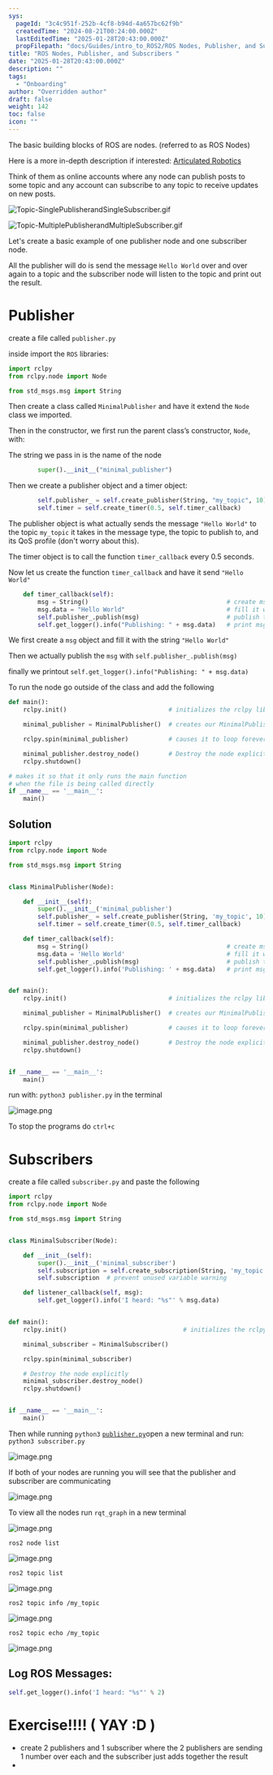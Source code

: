 ```yaml
---
sys:
  pageId: "3c4c951f-252b-4cf8-b94d-4a657bc62f9b"
  createdTime: "2024-08-21T00:24:00.000Z"
  lastEditedTime: "2025-01-28T20:43:00.000Z"
  propFilepath: "docs/Guides/intro_to_ROS2/ROS Nodes, Publisher, and Subscribers .md"
title: "ROS Nodes, Publisher, and Subscribers "
date: "2025-01-28T20:43:00.000Z"
description: ""
tags:
  - "Onboarding"
author: "Overridden author"
draft: false
weight: 142
toc: false
icon: ""
---
```


The basic building blocks of ROS are nodes. (referred to as ROS Nodes)

Here is a more in-depth description if interested: [Articulated Robotics](https://articulatedrobotics.xyz/tutorials/ready-for-ros/ros-overview#2-nodes)

Think of them as online accounts where any node can publish posts to some topic and any account can subscribe to any topic to receive updates on new posts.

![Topic-SinglePublisherandSingleSubscriber.gif](https://docs.ros.org/en/humble/_images/Topic-SinglePublisherandSingleSubscriber.gif)

![Topic-MultiplePublisherandMultipleSubscriber.gif](https://docs.ros.org/en/humble/_images/Topic-MultiplePublisherandMultipleSubscriber.gif)

Let's create a basic example of one publisher node and one subscriber node.

All the publisher will do is send the message `Hello World` over and over again to a topic and the subscriber node will listen to the topic and print out the result.

# Publisher

create a file called `publisher.py` 

inside import the `ROS` libraries:

```python
import rclpy
from rclpy.node import Node

from std_msgs.msg import String
```

Then create a class called `MinimalPublisher` and have it extend the `Node` class we imported.

Then in the constructor, we first run the parent class’s constructor, `Node`, with:

The string we pass in is the name of the node

```python
        super().__init__("minimal_publisher")
```

Then we create a publisher object and a timer object:

```python
        self.publisher_ = self.create_publisher(String, "my_topic", 10)
        self.timer = self.create_timer(0.5, self.timer_callback)
```

The publisher object is what actually sends the message `"Hello World"` to the topic `my_topic` it takes in the message type, the topic to publish to, and its QoS profile (don't worry about this).

The timer object is to call the function `timer_callback` every 0.5 seconds.

Now let us create the function `timer_callback` and have it send `"Hello World"`

```python
    def timer_callback(self):
        msg = String()                                      # create msg object
        msg.data = "Hello World"                            # fill it with data
        self.publisher_.publish(msg)                        # publish the message
        self.get_logger().info("Publishing: " + msg.data)   # print msg
```

We first create a `msg` object and fill it with the string `"Hello World"`

Then we actually publish the `msg` with `self.publisher_.publish(msg)`

finally we printout `self.get_logger().info("Publishing: " + msg.data)`

To run the node go outside of the class and add the following

```python
def main():
    rclpy.init()                            # initializes the rclpy library

    minimal_publisher = MinimalPublisher()  # creates our MinimalPublisher object

    rclpy.spin(minimal_publisher)           # causes it to loop forever

    minimal_publisher.destroy_node()        # Destroy the node explicitly
    rclpy.shutdown()

# makes it so that it only runs the main function
# when the file is being called directly
if __name__ == '__main__': 
    main()
```

## Solution

```python
import rclpy
from rclpy.node import Node

from std_msgs.msg import String


class MinimalPublisher(Node):

    def __init__(self):
        super().__init__('minimal_publisher')
        self.publisher_ = self.create_publisher(String, 'my_topic', 10)
        self.timer = self.create_timer(0.5, self.timer_callback)

    def timer_callback(self):
        msg = String()                                      # create msg object
        msg.data = 'Hello World'                            # fill it with data
        self.publisher_.publish(msg)                        # publish the message
        self.get_logger().info('Publishing: ' + msg.data)   # print msg


def main():
    rclpy.init()                            # initializes the rclpy library

    minimal_publisher = MinimalPublisher()  # creates our MinimalPublisher object

    rclpy.spin(minimal_publisher)           # causes it to loop forever

    minimal_publisher.destroy_node()        # Destroy the node explicitly
    rclpy.shutdown()


if __name__ == '__main__':
    main()
```

run with: `python3 publisher.py` in the terminal

![image.png](https://prod-files-secure.s3.us-west-2.amazonaws.com/d518164a-d88e-44d1-a4ee-3adb3bd8bce0/9214accb-ad5b-44f1-a31c-b3167c59138b/image.png?X-Amz-Algorithm=AWS4-HMAC-SHA256&X-Amz-Content-Sha256=UNSIGNED-PAYLOAD&X-Amz-Credential=ASIAZI2LB466VFD2J7BC%2F20250515%2Fus-west-2%2Fs3%2Faws4_request&X-Amz-Date=20250515T150928Z&X-Amz-Expires=3600&X-Amz-Security-Token=IQoJb3JpZ2luX2VjEHcaCXVzLXdlc3QtMiJHMEUCIQDizWovqZOMtwJfj7rOPYxeNusaVrK9615o5gut5XaxBQIgMERYaI9kpQYqT2F7GezlsznN%2BaKOu3rHJmR532CqVvsq%2FwMILxAAGgw2Mzc0MjMxODM4MDUiDDoGhdmBaW5KpYQnrSrcA9HgnRzpsi%2F2tErX%2B%2BixM7ypEgS7t84vn%2B09K3VPZxtEHRMByMSCvJlXCjoSqqjWnD33Ea8341SVb15qAaadeHTiwJUvTnKCZ8Uvda7ryFG3D%2BrZ%2FtdvhGp3DVjN8JD%2BCbWM71UJw%2FOpLE2aWZTNoFO9CrBNFBdi4vWPo6AsAdun5%2FKYL4CIHn9mEWFZ%2FLzAP5mZwy4yeGIbV%2BIGkQedLzz4PRfcG5Rq31RUo0k%2FCTAKmperonjX4GB%2F4sXFKsTUcDaFjTPnTKV4gfaFRrYj3WAiUU2U%2FzzEspaw9hW0B0xmXNq%2FBv%2BgrYp1INXcgbJx4jx0OSsZcTRR4zARdi47mE8k8iEX94TDF1soayOXlloI13La1UTVMGeniQpF10rSrA4xZajDLmGyzgpyrcCoT1CTdhuYK3n%2BLLF8cHPy3ZiiCo4pnA1Z%2FU3%2FbjW6Ej5O2vWLIIN0qOzMcjDqRM7tAcTFQ3VbJZ8h54oOqyQ3lGln1mssbAYKzX%2BPTefkSZ2n7CHOdWE%2Bh%2FTjUrvF615NgrY3UPZT2N6rC6XwpMxnhYUsQdBPc%2BidM9DLgy1PvdXBYoqIEkWD9rtlpNI%2BHd9RoN%2BMEcqyniSD4avjiR3%2FzQjEKq9%2BCoUJ6LB4NwLwMM%2Fvl8EGOqUBCu2FeKsn9wi%2FndSF2e1%2B%2Fwq0E8BMBws9CoGoUEL4JexXpoOFJXxQmLV94uNex%2BojTeou6QLooA46JaTqZlxDvjkK1f7rOB31e6B1ydCCn5y4taAlPe9C0qL33Xbk%2F7gjZgSCYFLNvzM4qKTynyVto7ABhtzlHUP3ADlVKeFcdR25kG1hRhA0hOKavgGX0YqYKMDkj8NRG2jQjk%2BU%2Bm5PeQr64CoM&X-Amz-Signature=b672bd8b2f66e4853876051185da0767b148926a6a12c181d063ff9d0a352691&X-Amz-SignedHeaders=host&x-id=GetObject)

To stop the programs do `ctrl+c`

# Subscribers

create a file called `subscriber.py` and paste the following

```python
import rclpy
from rclpy.node import Node

from std_msgs.msg import String


class MinimalSubscriber(Node):

    def __init__(self):
        super().__init__('minimal_subscriber')
        self.subscription = self.create_subscription(String, 'my_topic', self.listener_callback, 10)
        self.subscription  # prevent unused variable warning

    def listener_callback(self, msg):
        self.get_logger().info('I heard: "%s"' % msg.data)


def main():
    rclpy.init()                                # initializes the rclpy library

    minimal_subscriber = MinimalSubscriber()

    rclpy.spin(minimal_subscriber)

    # Destroy the node explicitly
    minimal_subscriber.destroy_node()
    rclpy.shutdown()


if __name__ == '__main__':
    main()
```

Then while running `python3` [`publisher.py`](http://publisher.py/)open a new terminal and run: `python3 subscriber.py` 

![image.png](https://prod-files-secure.s3.us-west-2.amazonaws.com/d518164a-d88e-44d1-a4ee-3adb3bd8bce0/611fccf2-c738-4dbd-94e9-98f209092866/image.png?X-Amz-Algorithm=AWS4-HMAC-SHA256&X-Amz-Content-Sha256=UNSIGNED-PAYLOAD&X-Amz-Credential=ASIAZI2LB466VFD2J7BC%2F20250515%2Fus-west-2%2Fs3%2Faws4_request&X-Amz-Date=20250515T150928Z&X-Amz-Expires=3600&X-Amz-Security-Token=IQoJb3JpZ2luX2VjEHcaCXVzLXdlc3QtMiJHMEUCIQDizWovqZOMtwJfj7rOPYxeNusaVrK9615o5gut5XaxBQIgMERYaI9kpQYqT2F7GezlsznN%2BaKOu3rHJmR532CqVvsq%2FwMILxAAGgw2Mzc0MjMxODM4MDUiDDoGhdmBaW5KpYQnrSrcA9HgnRzpsi%2F2tErX%2B%2BixM7ypEgS7t84vn%2B09K3VPZxtEHRMByMSCvJlXCjoSqqjWnD33Ea8341SVb15qAaadeHTiwJUvTnKCZ8Uvda7ryFG3D%2BrZ%2FtdvhGp3DVjN8JD%2BCbWM71UJw%2FOpLE2aWZTNoFO9CrBNFBdi4vWPo6AsAdun5%2FKYL4CIHn9mEWFZ%2FLzAP5mZwy4yeGIbV%2BIGkQedLzz4PRfcG5Rq31RUo0k%2FCTAKmperonjX4GB%2F4sXFKsTUcDaFjTPnTKV4gfaFRrYj3WAiUU2U%2FzzEspaw9hW0B0xmXNq%2FBv%2BgrYp1INXcgbJx4jx0OSsZcTRR4zARdi47mE8k8iEX94TDF1soayOXlloI13La1UTVMGeniQpF10rSrA4xZajDLmGyzgpyrcCoT1CTdhuYK3n%2BLLF8cHPy3ZiiCo4pnA1Z%2FU3%2FbjW6Ej5O2vWLIIN0qOzMcjDqRM7tAcTFQ3VbJZ8h54oOqyQ3lGln1mssbAYKzX%2BPTefkSZ2n7CHOdWE%2Bh%2FTjUrvF615NgrY3UPZT2N6rC6XwpMxnhYUsQdBPc%2BidM9DLgy1PvdXBYoqIEkWD9rtlpNI%2BHd9RoN%2BMEcqyniSD4avjiR3%2FzQjEKq9%2BCoUJ6LB4NwLwMM%2Fvl8EGOqUBCu2FeKsn9wi%2FndSF2e1%2B%2Fwq0E8BMBws9CoGoUEL4JexXpoOFJXxQmLV94uNex%2BojTeou6QLooA46JaTqZlxDvjkK1f7rOB31e6B1ydCCn5y4taAlPe9C0qL33Xbk%2F7gjZgSCYFLNvzM4qKTynyVto7ABhtzlHUP3ADlVKeFcdR25kG1hRhA0hOKavgGX0YqYKMDkj8NRG2jQjk%2BU%2Bm5PeQr64CoM&X-Amz-Signature=a9c56e1a78773d94a52d9cdacc4897951853305cb84e5c441fc49dbe15c9bd15&X-Amz-SignedHeaders=host&x-id=GetObject)

If both of your nodes are running you will see that the publisher and subscriber are communicating

![image.png](https://prod-files-secure.s3.us-west-2.amazonaws.com/d518164a-d88e-44d1-a4ee-3adb3bd8bce0/eea428b5-1cf0-43bb-a30b-81cbaf6c5c78/image.png?X-Amz-Algorithm=AWS4-HMAC-SHA256&X-Amz-Content-Sha256=UNSIGNED-PAYLOAD&X-Amz-Credential=ASIAZI2LB466VFD2J7BC%2F20250515%2Fus-west-2%2Fs3%2Faws4_request&X-Amz-Date=20250515T150928Z&X-Amz-Expires=3600&X-Amz-Security-Token=IQoJb3JpZ2luX2VjEHcaCXVzLXdlc3QtMiJHMEUCIQDizWovqZOMtwJfj7rOPYxeNusaVrK9615o5gut5XaxBQIgMERYaI9kpQYqT2F7GezlsznN%2BaKOu3rHJmR532CqVvsq%2FwMILxAAGgw2Mzc0MjMxODM4MDUiDDoGhdmBaW5KpYQnrSrcA9HgnRzpsi%2F2tErX%2B%2BixM7ypEgS7t84vn%2B09K3VPZxtEHRMByMSCvJlXCjoSqqjWnD33Ea8341SVb15qAaadeHTiwJUvTnKCZ8Uvda7ryFG3D%2BrZ%2FtdvhGp3DVjN8JD%2BCbWM71UJw%2FOpLE2aWZTNoFO9CrBNFBdi4vWPo6AsAdun5%2FKYL4CIHn9mEWFZ%2FLzAP5mZwy4yeGIbV%2BIGkQedLzz4PRfcG5Rq31RUo0k%2FCTAKmperonjX4GB%2F4sXFKsTUcDaFjTPnTKV4gfaFRrYj3WAiUU2U%2FzzEspaw9hW0B0xmXNq%2FBv%2BgrYp1INXcgbJx4jx0OSsZcTRR4zARdi47mE8k8iEX94TDF1soayOXlloI13La1UTVMGeniQpF10rSrA4xZajDLmGyzgpyrcCoT1CTdhuYK3n%2BLLF8cHPy3ZiiCo4pnA1Z%2FU3%2FbjW6Ej5O2vWLIIN0qOzMcjDqRM7tAcTFQ3VbJZ8h54oOqyQ3lGln1mssbAYKzX%2BPTefkSZ2n7CHOdWE%2Bh%2FTjUrvF615NgrY3UPZT2N6rC6XwpMxnhYUsQdBPc%2BidM9DLgy1PvdXBYoqIEkWD9rtlpNI%2BHd9RoN%2BMEcqyniSD4avjiR3%2FzQjEKq9%2BCoUJ6LB4NwLwMM%2Fvl8EGOqUBCu2FeKsn9wi%2FndSF2e1%2B%2Fwq0E8BMBws9CoGoUEL4JexXpoOFJXxQmLV94uNex%2BojTeou6QLooA46JaTqZlxDvjkK1f7rOB31e6B1ydCCn5y4taAlPe9C0qL33Xbk%2F7gjZgSCYFLNvzM4qKTynyVto7ABhtzlHUP3ADlVKeFcdR25kG1hRhA0hOKavgGX0YqYKMDkj8NRG2jQjk%2BU%2Bm5PeQr64CoM&X-Amz-Signature=8f50ca2a3a0abf1e1462bbec3c697215eb6bddfb9bdbb8060555e6698d6a2336&X-Amz-SignedHeaders=host&x-id=GetObject)

To view all the nodes run `rqt_graph` in a new terminal

![image.png](https://prod-files-secure.s3.us-west-2.amazonaws.com/d518164a-d88e-44d1-a4ee-3adb3bd8bce0/1d98e964-4318-4d62-b5c4-8c8f78368598/image.png?X-Amz-Algorithm=AWS4-HMAC-SHA256&X-Amz-Content-Sha256=UNSIGNED-PAYLOAD&X-Amz-Credential=ASIAZI2LB466VFD2J7BC%2F20250515%2Fus-west-2%2Fs3%2Faws4_request&X-Amz-Date=20250515T150928Z&X-Amz-Expires=3600&X-Amz-Security-Token=IQoJb3JpZ2luX2VjEHcaCXVzLXdlc3QtMiJHMEUCIQDizWovqZOMtwJfj7rOPYxeNusaVrK9615o5gut5XaxBQIgMERYaI9kpQYqT2F7GezlsznN%2BaKOu3rHJmR532CqVvsq%2FwMILxAAGgw2Mzc0MjMxODM4MDUiDDoGhdmBaW5KpYQnrSrcA9HgnRzpsi%2F2tErX%2B%2BixM7ypEgS7t84vn%2B09K3VPZxtEHRMByMSCvJlXCjoSqqjWnD33Ea8341SVb15qAaadeHTiwJUvTnKCZ8Uvda7ryFG3D%2BrZ%2FtdvhGp3DVjN8JD%2BCbWM71UJw%2FOpLE2aWZTNoFO9CrBNFBdi4vWPo6AsAdun5%2FKYL4CIHn9mEWFZ%2FLzAP5mZwy4yeGIbV%2BIGkQedLzz4PRfcG5Rq31RUo0k%2FCTAKmperonjX4GB%2F4sXFKsTUcDaFjTPnTKV4gfaFRrYj3WAiUU2U%2FzzEspaw9hW0B0xmXNq%2FBv%2BgrYp1INXcgbJx4jx0OSsZcTRR4zARdi47mE8k8iEX94TDF1soayOXlloI13La1UTVMGeniQpF10rSrA4xZajDLmGyzgpyrcCoT1CTdhuYK3n%2BLLF8cHPy3ZiiCo4pnA1Z%2FU3%2FbjW6Ej5O2vWLIIN0qOzMcjDqRM7tAcTFQ3VbJZ8h54oOqyQ3lGln1mssbAYKzX%2BPTefkSZ2n7CHOdWE%2Bh%2FTjUrvF615NgrY3UPZT2N6rC6XwpMxnhYUsQdBPc%2BidM9DLgy1PvdXBYoqIEkWD9rtlpNI%2BHd9RoN%2BMEcqyniSD4avjiR3%2FzQjEKq9%2BCoUJ6LB4NwLwMM%2Fvl8EGOqUBCu2FeKsn9wi%2FndSF2e1%2B%2Fwq0E8BMBws9CoGoUEL4JexXpoOFJXxQmLV94uNex%2BojTeou6QLooA46JaTqZlxDvjkK1f7rOB31e6B1ydCCn5y4taAlPe9C0qL33Xbk%2F7gjZgSCYFLNvzM4qKTynyVto7ABhtzlHUP3ADlVKeFcdR25kG1hRhA0hOKavgGX0YqYKMDkj8NRG2jQjk%2BU%2Bm5PeQr64CoM&X-Amz-Signature=32c813351548e3166c642a1f1ad2ebfa0efcfdfe4b840e633e9d5436cefdc4f8&X-Amz-SignedHeaders=host&x-id=GetObject)

`ros2 node list`

![image.png](https://prod-files-secure.s3.us-west-2.amazonaws.com/d518164a-d88e-44d1-a4ee-3adb3bd8bce0/680ac8cf-e6d9-4164-9ece-5b9a6fccffee/image.png?X-Amz-Algorithm=AWS4-HMAC-SHA256&X-Amz-Content-Sha256=UNSIGNED-PAYLOAD&X-Amz-Credential=ASIAZI2LB466VFD2J7BC%2F20250515%2Fus-west-2%2Fs3%2Faws4_request&X-Amz-Date=20250515T150928Z&X-Amz-Expires=3600&X-Amz-Security-Token=IQoJb3JpZ2luX2VjEHcaCXVzLXdlc3QtMiJHMEUCIQDizWovqZOMtwJfj7rOPYxeNusaVrK9615o5gut5XaxBQIgMERYaI9kpQYqT2F7GezlsznN%2BaKOu3rHJmR532CqVvsq%2FwMILxAAGgw2Mzc0MjMxODM4MDUiDDoGhdmBaW5KpYQnrSrcA9HgnRzpsi%2F2tErX%2B%2BixM7ypEgS7t84vn%2B09K3VPZxtEHRMByMSCvJlXCjoSqqjWnD33Ea8341SVb15qAaadeHTiwJUvTnKCZ8Uvda7ryFG3D%2BrZ%2FtdvhGp3DVjN8JD%2BCbWM71UJw%2FOpLE2aWZTNoFO9CrBNFBdi4vWPo6AsAdun5%2FKYL4CIHn9mEWFZ%2FLzAP5mZwy4yeGIbV%2BIGkQedLzz4PRfcG5Rq31RUo0k%2FCTAKmperonjX4GB%2F4sXFKsTUcDaFjTPnTKV4gfaFRrYj3WAiUU2U%2FzzEspaw9hW0B0xmXNq%2FBv%2BgrYp1INXcgbJx4jx0OSsZcTRR4zARdi47mE8k8iEX94TDF1soayOXlloI13La1UTVMGeniQpF10rSrA4xZajDLmGyzgpyrcCoT1CTdhuYK3n%2BLLF8cHPy3ZiiCo4pnA1Z%2FU3%2FbjW6Ej5O2vWLIIN0qOzMcjDqRM7tAcTFQ3VbJZ8h54oOqyQ3lGln1mssbAYKzX%2BPTefkSZ2n7CHOdWE%2Bh%2FTjUrvF615NgrY3UPZT2N6rC6XwpMxnhYUsQdBPc%2BidM9DLgy1PvdXBYoqIEkWD9rtlpNI%2BHd9RoN%2BMEcqyniSD4avjiR3%2FzQjEKq9%2BCoUJ6LB4NwLwMM%2Fvl8EGOqUBCu2FeKsn9wi%2FndSF2e1%2B%2Fwq0E8BMBws9CoGoUEL4JexXpoOFJXxQmLV94uNex%2BojTeou6QLooA46JaTqZlxDvjkK1f7rOB31e6B1ydCCn5y4taAlPe9C0qL33Xbk%2F7gjZgSCYFLNvzM4qKTynyVto7ABhtzlHUP3ADlVKeFcdR25kG1hRhA0hOKavgGX0YqYKMDkj8NRG2jQjk%2BU%2Bm5PeQr64CoM&X-Amz-Signature=72e3ea138972503ee317b9da05d2965217bdc7e1cabfa3a16bb4618d4a81a7da&X-Amz-SignedHeaders=host&x-id=GetObject)

`ros2 topic list`

![image.png](https://prod-files-secure.s3.us-west-2.amazonaws.com/d518164a-d88e-44d1-a4ee-3adb3bd8bce0/eee2ebe1-27ef-4a4a-96fb-2ca54126fb29/image.png?X-Amz-Algorithm=AWS4-HMAC-SHA256&X-Amz-Content-Sha256=UNSIGNED-PAYLOAD&X-Amz-Credential=ASIAZI2LB466VFD2J7BC%2F20250515%2Fus-west-2%2Fs3%2Faws4_request&X-Amz-Date=20250515T150928Z&X-Amz-Expires=3600&X-Amz-Security-Token=IQoJb3JpZ2luX2VjEHcaCXVzLXdlc3QtMiJHMEUCIQDizWovqZOMtwJfj7rOPYxeNusaVrK9615o5gut5XaxBQIgMERYaI9kpQYqT2F7GezlsznN%2BaKOu3rHJmR532CqVvsq%2FwMILxAAGgw2Mzc0MjMxODM4MDUiDDoGhdmBaW5KpYQnrSrcA9HgnRzpsi%2F2tErX%2B%2BixM7ypEgS7t84vn%2B09K3VPZxtEHRMByMSCvJlXCjoSqqjWnD33Ea8341SVb15qAaadeHTiwJUvTnKCZ8Uvda7ryFG3D%2BrZ%2FtdvhGp3DVjN8JD%2BCbWM71UJw%2FOpLE2aWZTNoFO9CrBNFBdi4vWPo6AsAdun5%2FKYL4CIHn9mEWFZ%2FLzAP5mZwy4yeGIbV%2BIGkQedLzz4PRfcG5Rq31RUo0k%2FCTAKmperonjX4GB%2F4sXFKsTUcDaFjTPnTKV4gfaFRrYj3WAiUU2U%2FzzEspaw9hW0B0xmXNq%2FBv%2BgrYp1INXcgbJx4jx0OSsZcTRR4zARdi47mE8k8iEX94TDF1soayOXlloI13La1UTVMGeniQpF10rSrA4xZajDLmGyzgpyrcCoT1CTdhuYK3n%2BLLF8cHPy3ZiiCo4pnA1Z%2FU3%2FbjW6Ej5O2vWLIIN0qOzMcjDqRM7tAcTFQ3VbJZ8h54oOqyQ3lGln1mssbAYKzX%2BPTefkSZ2n7CHOdWE%2Bh%2FTjUrvF615NgrY3UPZT2N6rC6XwpMxnhYUsQdBPc%2BidM9DLgy1PvdXBYoqIEkWD9rtlpNI%2BHd9RoN%2BMEcqyniSD4avjiR3%2FzQjEKq9%2BCoUJ6LB4NwLwMM%2Fvl8EGOqUBCu2FeKsn9wi%2FndSF2e1%2B%2Fwq0E8BMBws9CoGoUEL4JexXpoOFJXxQmLV94uNex%2BojTeou6QLooA46JaTqZlxDvjkK1f7rOB31e6B1ydCCn5y4taAlPe9C0qL33Xbk%2F7gjZgSCYFLNvzM4qKTynyVto7ABhtzlHUP3ADlVKeFcdR25kG1hRhA0hOKavgGX0YqYKMDkj8NRG2jQjk%2BU%2Bm5PeQr64CoM&X-Amz-Signature=ee9b003b3dffb5444f2f93316c8e64fac85e7c750da61e5343de4aa5c2acd1f9&X-Amz-SignedHeaders=host&x-id=GetObject)

`ros2 topic info /my_topic`

![image.png](https://prod-files-secure.s3.us-west-2.amazonaws.com/d518164a-d88e-44d1-a4ee-3adb3bd8bce0/6288ef12-cb9e-406f-b9eb-65feed3a9011/image.png?X-Amz-Algorithm=AWS4-HMAC-SHA256&X-Amz-Content-Sha256=UNSIGNED-PAYLOAD&X-Amz-Credential=ASIAZI2LB466VFD2J7BC%2F20250515%2Fus-west-2%2Fs3%2Faws4_request&X-Amz-Date=20250515T150928Z&X-Amz-Expires=3600&X-Amz-Security-Token=IQoJb3JpZ2luX2VjEHcaCXVzLXdlc3QtMiJHMEUCIQDizWovqZOMtwJfj7rOPYxeNusaVrK9615o5gut5XaxBQIgMERYaI9kpQYqT2F7GezlsznN%2BaKOu3rHJmR532CqVvsq%2FwMILxAAGgw2Mzc0MjMxODM4MDUiDDoGhdmBaW5KpYQnrSrcA9HgnRzpsi%2F2tErX%2B%2BixM7ypEgS7t84vn%2B09K3VPZxtEHRMByMSCvJlXCjoSqqjWnD33Ea8341SVb15qAaadeHTiwJUvTnKCZ8Uvda7ryFG3D%2BrZ%2FtdvhGp3DVjN8JD%2BCbWM71UJw%2FOpLE2aWZTNoFO9CrBNFBdi4vWPo6AsAdun5%2FKYL4CIHn9mEWFZ%2FLzAP5mZwy4yeGIbV%2BIGkQedLzz4PRfcG5Rq31RUo0k%2FCTAKmperonjX4GB%2F4sXFKsTUcDaFjTPnTKV4gfaFRrYj3WAiUU2U%2FzzEspaw9hW0B0xmXNq%2FBv%2BgrYp1INXcgbJx4jx0OSsZcTRR4zARdi47mE8k8iEX94TDF1soayOXlloI13La1UTVMGeniQpF10rSrA4xZajDLmGyzgpyrcCoT1CTdhuYK3n%2BLLF8cHPy3ZiiCo4pnA1Z%2FU3%2FbjW6Ej5O2vWLIIN0qOzMcjDqRM7tAcTFQ3VbJZ8h54oOqyQ3lGln1mssbAYKzX%2BPTefkSZ2n7CHOdWE%2Bh%2FTjUrvF615NgrY3UPZT2N6rC6XwpMxnhYUsQdBPc%2BidM9DLgy1PvdXBYoqIEkWD9rtlpNI%2BHd9RoN%2BMEcqyniSD4avjiR3%2FzQjEKq9%2BCoUJ6LB4NwLwMM%2Fvl8EGOqUBCu2FeKsn9wi%2FndSF2e1%2B%2Fwq0E8BMBws9CoGoUEL4JexXpoOFJXxQmLV94uNex%2BojTeou6QLooA46JaTqZlxDvjkK1f7rOB31e6B1ydCCn5y4taAlPe9C0qL33Xbk%2F7gjZgSCYFLNvzM4qKTynyVto7ABhtzlHUP3ADlVKeFcdR25kG1hRhA0hOKavgGX0YqYKMDkj8NRG2jQjk%2BU%2Bm5PeQr64CoM&X-Amz-Signature=84a7c17cbb821eb84dccc8cb53c6b5e963d18ba39002730c6bd533a9d005301b&X-Amz-SignedHeaders=host&x-id=GetObject)

`ros2 topic echo /my_topic`

![image.png](https://prod-files-secure.s3.us-west-2.amazonaws.com/d518164a-d88e-44d1-a4ee-3adb3bd8bce0/0a6fcb4d-422d-4a6c-a803-749ef4adf2c6/image.png?X-Amz-Algorithm=AWS4-HMAC-SHA256&X-Amz-Content-Sha256=UNSIGNED-PAYLOAD&X-Amz-Credential=ASIAZI2LB466VFD2J7BC%2F20250515%2Fus-west-2%2Fs3%2Faws4_request&X-Amz-Date=20250515T150928Z&X-Amz-Expires=3600&X-Amz-Security-Token=IQoJb3JpZ2luX2VjEHcaCXVzLXdlc3QtMiJHMEUCIQDizWovqZOMtwJfj7rOPYxeNusaVrK9615o5gut5XaxBQIgMERYaI9kpQYqT2F7GezlsznN%2BaKOu3rHJmR532CqVvsq%2FwMILxAAGgw2Mzc0MjMxODM4MDUiDDoGhdmBaW5KpYQnrSrcA9HgnRzpsi%2F2tErX%2B%2BixM7ypEgS7t84vn%2B09K3VPZxtEHRMByMSCvJlXCjoSqqjWnD33Ea8341SVb15qAaadeHTiwJUvTnKCZ8Uvda7ryFG3D%2BrZ%2FtdvhGp3DVjN8JD%2BCbWM71UJw%2FOpLE2aWZTNoFO9CrBNFBdi4vWPo6AsAdun5%2FKYL4CIHn9mEWFZ%2FLzAP5mZwy4yeGIbV%2BIGkQedLzz4PRfcG5Rq31RUo0k%2FCTAKmperonjX4GB%2F4sXFKsTUcDaFjTPnTKV4gfaFRrYj3WAiUU2U%2FzzEspaw9hW0B0xmXNq%2FBv%2BgrYp1INXcgbJx4jx0OSsZcTRR4zARdi47mE8k8iEX94TDF1soayOXlloI13La1UTVMGeniQpF10rSrA4xZajDLmGyzgpyrcCoT1CTdhuYK3n%2BLLF8cHPy3ZiiCo4pnA1Z%2FU3%2FbjW6Ej5O2vWLIIN0qOzMcjDqRM7tAcTFQ3VbJZ8h54oOqyQ3lGln1mssbAYKzX%2BPTefkSZ2n7CHOdWE%2Bh%2FTjUrvF615NgrY3UPZT2N6rC6XwpMxnhYUsQdBPc%2BidM9DLgy1PvdXBYoqIEkWD9rtlpNI%2BHd9RoN%2BMEcqyniSD4avjiR3%2FzQjEKq9%2BCoUJ6LB4NwLwMM%2Fvl8EGOqUBCu2FeKsn9wi%2FndSF2e1%2B%2Fwq0E8BMBws9CoGoUEL4JexXpoOFJXxQmLV94uNex%2BojTeou6QLooA46JaTqZlxDvjkK1f7rOB31e6B1ydCCn5y4taAlPe9C0qL33Xbk%2F7gjZgSCYFLNvzM4qKTynyVto7ABhtzlHUP3ADlVKeFcdR25kG1hRhA0hOKavgGX0YqYKMDkj8NRG2jQjk%2BU%2Bm5PeQr64CoM&X-Amz-Signature=c81f3a8586cd8054013f12975a8d1583d57b25df8391fbc4f69390eaa5eb68cf&X-Amz-SignedHeaders=host&x-id=GetObject)

## Log ROS Messages:

```python
self.get_logger().info('I heard: "%s"' % 2)
```

# Exercise!!!! ( YAY :D )

- create 2 publishers and 1 subscriber where the 2 publishers are sending 1 number over each and the subscriber just adds together the result
- 
